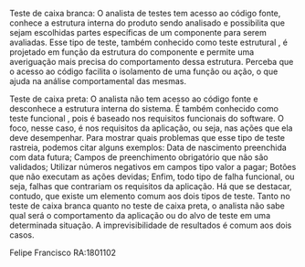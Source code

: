 Teste de caixa branca:
O analista de testes tem acesso ao código fonte, conhece a estrutura interna do produto sendo analisado e possibilita que sejam escolhidas partes específicas de um componente para serem avaliadas. Esse tipo de teste, também conhecido como teste estrutural , é projetado em função da estrutura do componente e permite uma averiguação mais precisa do comportamento dessa estrutura. Perceba que o acesso ao código facilita o isolamento de uma função ou ação, o que ajuda na análise comportamental das mesmas.

Teste de caixa preta:
O analista não tem acesso ao código fonte e desconhece a estrutura interna do sistema. É também conhecido como teste funcional , pois é baseado nos requisitos funcionais do software. O foco, nesse caso, é nos requisitos da aplicação, ou seja, nas ações que ela deve desempenhar.
Para mostrar quais problemas que esse tipo de teste rastreia, podemos citar alguns exemplos:
Data de nascimento preenchida com data futura;
Campos de preenchimento obrigatório que não são validados;
Utilizar números negativos em campos tipo valor a pagar;
Botões que não executam as ações devidas;
Enfim, todo tipo de falha funcional, ou seja, falhas que contrariam os requisitos da aplicação.
Há que se destacar, contudo, que existe um elemento comum aos dois tipos de teste. Tanto no teste de caixa branca quanto no teste de caixa preta, o analista não sabe qual será o comportamento da aplicação ou do alvo de teste em uma determinada situação. A imprevisibilidade de resultados é comum aos dois casos.

Felipe Francisco RA:1801102
